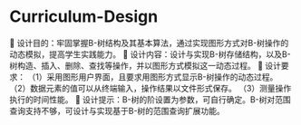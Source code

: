 # Curriculum-Design

	设计目的：牢固掌握B-树结构及其基本算法，通过实现图形方式对B-树操作的动态模拟，提高学生实践能力。
	设计内容：设计与实现B-树存储结构，以及B-树构造、插入、删除、查找等操作，并以图形方式模拟这一动态过程。
	设计要求：
（1）采用图形用户界面，且要求用图形方式显示B-树操作的动态过程。
（2）数据元素的值可以从终端输入，操作结果以文件形式保存。
（3）测量操作执行的时间性能。
	设计提示：B-树的阶设置为参数，可自行确定。B-树对范围查询支持不够，可设计与实现基于B-树的范围查询扩展功能。
